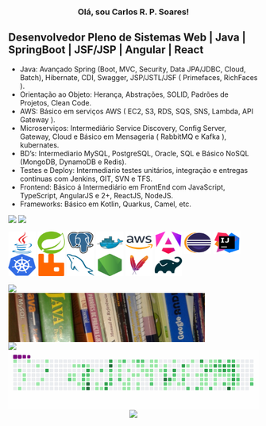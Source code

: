  ### <div  align="center"> Olá, sou Carlos R. P. Soares! </div>


## Desenvolvedor Pleno de Sistemas Web | Java | SpringBoot | JSF/JSP | Angular | React
-	Java: Avançado Spring (Boot, MVC, Security, Data JPA/JDBC, Cloud, Batch), Hibernate, CDI, Swagger, JSP/JSTL/JSF ( Primefaces, RichFaces ).
-	Orientação ao Objeto: Herança, Abstrações, SOLID, Padrões de Projetos, Clean Code.
-	AWS: Básico em serviços AWS ( EC2, S3, RDS, SQS, SNS, Lambda, API Gateway ).
-	Microserviços: Intermediário  Service Discovery, Config Server, Gateway, Cloud e Básico em Mensageria ( RabbitMQ e Kafka ), kubernates. 
-	BD’s: Intermediario MySQL, PostgreSQL, Oracle, SQL e Básico NoSQL (MongoDB, DynamoDB e Redis).
-	Testes e Deploy: Intermediario testes unitários, integração e entregas continuas com Jenkins, GIT, SVN e TFS.
-	Frontend: Básico á Intermediário em FrontEnd com JavaScript, TypeScript, AngularJS e 2+, ReactJS, NodeJS.
-	Frameworks: Básico em Kotlin, Quarkus, Camel, etc.


<a href="https://www.linkedin.com/in/carecarestinga" target="_blank"><img src="https://img.shields.io/badge/-LinkedIn-%230077B5?style=for-the-badge&logo=linkedin&logoColor=white" target="_blank"></a> 
<a href = "mailto:carecarestinga@gmail.com"><img src="https://img.shields.io/badge/-Gmail-%23333?style=for-the-badge&logo=gmail&logoColor=white" target="_blank"></a>
<div style="display: inline_block">
  <img align="center" alt="carecarestinga-java" height="45" width="55" src="https://raw.githubusercontent.com/devicons/devicon/master/icons/java/java-original.svg">
  <img align="center" alt="carecarestinga-spring" height="45" width="55" src="https://raw.githubusercontent.com/devicons/devicon/master/icons/spring/spring-original.svg">
  <img align="center" alt="carecarestinga-postgresql" height="45" width="55" src="https://raw.githubusercontent.com/devicons/devicon/master/icons/postgresql/postgresql-original.svg">
  <img align="center" alt="carecarestinga-docker" height="45" width="55" src="https://raw.githubusercontent.com/devicons/devicon/master/icons/docker/docker-original.svg">
  <img align="center" alt="carecarestinga-aws" height="45" width="55" src="https://raw.githubusercontent.com/devicons/devicon/master/icons/amazonwebservices/amazonwebservices-original-wordmark.svg">
  <img align="center" alt="carecarestinga-angular" height="45" width="55" src="https://raw.githubusercontent.com/devicons/devicon/master/icons/angular/angular-original.svg">
  <img align="center" alt="carecarestinga-eclipse" height="45" width="55" src="https://raw.githubusercontent.com/devicons/devicon/master/icons/eclipse/eclipse-original.svg">
  <img align="center" alt="carecarestinga-intellij" height="45" width="55" src="https://raw.githubusercontent.com/devicons/devicon/master/icons/intellij/intellij-original.svg">
  <img align="center" alt="carecarestinga-kubernetes" height="45" width="55" src="https://raw.githubusercontent.com/devicons/devicon/master/icons/kubernetes/kubernetes-original.svg">
  <img align="center" alt="carecarestinga-rabbitmq" height="45" width="55" src="https://raw.githubusercontent.com/devicons/devicon/master/icons/rabbitmq/rabbitmq-original.svg">
  <img align="center" alt="carecarestinga-mysql" height="45" width="55" src="https://raw.githubusercontent.com/devicons/devicon/master/icons/mysql/mysql-original.svg">
  <img align="center" alt="carecarestinga-nodejs" height="45" width="55" src="https://raw.githubusercontent.com/devicons/devicon/master/icons/nodejs/nodejs-original.svg">
  <img align="center" alt="carecarestinga-maven" height="45" width="55" src="https://raw.githubusercontent.com/devicons/devicon/master/icons/maven/maven-original.svg">
  <img align="center" alt="carecarestinga-gradle" height="45" width="55" src="https://raw.githubusercontent.com/devicons/devicon/master/icons/gradle/gradle-original.svg">
  
</div>
<br>
<img width="396px" align="left" src="https://github-readme-stats.vercel.app/api/top-langs/?username=carecarestinga&layout=donut"/>
<br>
<img width="396px" align="left" src="./ImagemLivros.jpg"/>
<br><br>
<br><br>
<img width="396px" align="left" src="./CincoMelhoresPráticasArquiteturaMicroservices.gif"/>
<br>
<div width="396px" align="center" >
  <img  src="https://raw.githubusercontent.com/Platane/snk/output/github-contribution-grid-snake.gif"/>
  <img  src="https://github.com/cliport/cliport/blob/master/media/sim_tasks.gif" />
</div>

